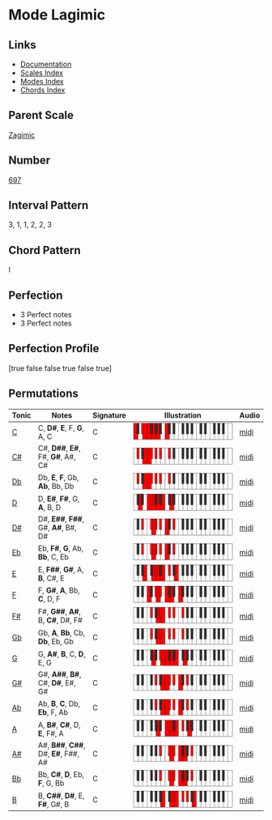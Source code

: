 # Mode Lagimic

## Links

- [Documentation](index.md)
- [Scales Index](Scales.md)
- [Modes Index](Modes.md)
- [Chords Index](Chords.md)

## Parent Scale

[Zagimic](ScaleZagimic.md)

## Number

[697](https://ianring.com/musictheory/scales/697)

## Interval Pattern

3, 1, 1, 2, 2, 3

## Chord Pattern

I

## Perfection

- 3 Perfect notes
- 3 Perfect notes

## Perfection Profile

[true false false true false true]

## Permutations

| Tonic | Notes | Signature | Illustration | Audio |
|-------|-------|-----------|--------------|-------|
| [C](ModeCNaturalLagimic.md) | C, **D#**, **E**, F, **G**, A, C | C | ![CNaturalLagimic](ModeCNaturalLagimic.png) | [midi](https://github.com/edipermadi/music/blob/main/docs/ModeCNaturalLagimic.mid?raw=true) |
| [C#](ModeCSharpLagimic.md) | C#, **D##**, **E#**, F#, **G#**, A#, C# | C | ![CSharpLagimic](ModeCSharpLagimic.png) | [midi](https://github.com/edipermadi/music/blob/main/docs/ModeCSharpLagimic.mid?raw=true) |
| [Db](ModeDFlatLagimic.md) | Db, **E**, **F**, Gb, **Ab**, Bb, Db | C | ![DFlatLagimic](ModeDFlatLagimic.png) | [midi](https://github.com/edipermadi/music/blob/main/docs/ModeDFlatLagimic.mid?raw=true) |
| [D](ModeDNaturalLagimic.md) | D, **E#**, **F#**, G, **A**, B, D | C | ![DNaturalLagimic](ModeDNaturalLagimic.png) | [midi](https://github.com/edipermadi/music/blob/main/docs/ModeDNaturalLagimic.mid?raw=true) |
| [D#](ModeDSharpLagimic.md) | D#, **E##**, **F##**, G#, **A#**, B#, D# | C | ![DSharpLagimic](ModeDSharpLagimic.png) | [midi](https://github.com/edipermadi/music/blob/main/docs/ModeDSharpLagimic.mid?raw=true) |
| [Eb](ModeEFlatLagimic.md) | Eb, **F#**, **G**, Ab, **Bb**, C, Eb | C | ![EFlatLagimic](ModeEFlatLagimic.png) | [midi](https://github.com/edipermadi/music/blob/main/docs/ModeEFlatLagimic.mid?raw=true) |
| [E](ModeENaturalLagimic.md) | E, **F##**, **G#**, A, **B**, C#, E | C | ![ENaturalLagimic](ModeENaturalLagimic.png) | [midi](https://github.com/edipermadi/music/blob/main/docs/ModeENaturalLagimic.mid?raw=true) |
| [F](ModeFNaturalLagimic.md) | F, **G#**, **A**, Bb, **C**, D, F | C | ![FNaturalLagimic](ModeFNaturalLagimic.png) | [midi](https://github.com/edipermadi/music/blob/main/docs/ModeFNaturalLagimic.mid?raw=true) |
| [F#](ModeFSharpLagimic.md) | F#, **G##**, **A#**, B, **C#**, D#, F# | C | ![FSharpLagimic](ModeFSharpLagimic.png) | [midi](https://github.com/edipermadi/music/blob/main/docs/ModeFSharpLagimic.mid?raw=true) |
| [Gb](ModeGFlatLagimic.md) | Gb, **A**, **Bb**, Cb, **Db**, Eb, Gb | C | ![GFlatLagimic](ModeGFlatLagimic.png) | [midi](https://github.com/edipermadi/music/blob/main/docs/ModeGFlatLagimic.mid?raw=true) |
| [G](ModeGNaturalLagimic.md) | G, **A#**, **B**, C, **D**, E, G | C | ![GNaturalLagimic](ModeGNaturalLagimic.png) | [midi](https://github.com/edipermadi/music/blob/main/docs/ModeGNaturalLagimic.mid?raw=true) |
| [G#](ModeGSharpLagimic.md) | G#, **A##**, **B#**, C#, **D#**, E#, G# | C | ![GSharpLagimic](ModeGSharpLagimic.png) | [midi](https://github.com/edipermadi/music/blob/main/docs/ModeGSharpLagimic.mid?raw=true) |
| [Ab](ModeAFlatLagimic.md) | Ab, **B**, **C**, Db, **Eb**, F, Ab | C | ![AFlatLagimic](ModeAFlatLagimic.png) | [midi](https://github.com/edipermadi/music/blob/main/docs/ModeAFlatLagimic.mid?raw=true) |
| [A](ModeANaturalLagimic.md) | A, **B#**, **C#**, D, **E**, F#, A | C | ![ANaturalLagimic](ModeANaturalLagimic.png) | [midi](https://github.com/edipermadi/music/blob/main/docs/ModeANaturalLagimic.mid?raw=true) |
| [A#](ModeASharpLagimic.md) | A#, **B##**, **C##**, D#, **E#**, F##, A# | C | ![ASharpLagimic](ModeASharpLagimic.png) | [midi](https://github.com/edipermadi/music/blob/main/docs/ModeASharpLagimic.mid?raw=true) |
| [Bb](ModeBFlatLagimic.md) | Bb, **C#**, **D**, Eb, **F**, G, Bb | C | ![BFlatLagimic](ModeBFlatLagimic.png) | [midi](https://github.com/edipermadi/music/blob/main/docs/ModeBFlatLagimic.mid?raw=true) |
| [B](ModeBNaturalLagimic.md) | B, **C##**, **D#**, E, **F#**, G#, B | C | ![BNaturalLagimic](ModeBNaturalLagimic.png) | [midi](https://github.com/edipermadi/music/blob/main/docs/ModeBNaturalLagimic.mid?raw=true) |
